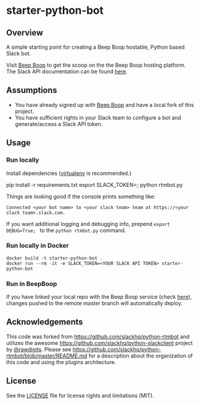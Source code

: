starter-python-bot
=============

## Overview
A simple starting point for creating a Beep Boop hostable, Python based Slack bot.

Visit [Beep Boop](https://beepboophq.com/docs/article/overview) to get the scoop on the the Beep Boop hosting platform. The Slack API documentation can be found [here](https://api.slack.com/).

## Assumptions
* You have already signed up with [Beep Boop](https://beepboophq.com) and have a local fork of this project.
* You have sufficient rights in your Slack team to configure a bot and generate/access a Slack API token.

## Usage

### Run locally
Install dependencies ([virtualenv](http://virtualenv.readthedocs.org/en/latest/) is recommended.)

  pip install -r requirements.txt
	export SLACK_TOKEN=<YOUR SLACK TOKEN>; python rtmbot.py

Things are looking good if the console prints something like:

	Connected <your bot name> to <your slack team> team at https://<your slack team>.slack.com.

If you want additional logging and debugging info, prepend `export DEBUG=True; ` to the `python rtmbot.py` command.

### Run locally in Docker
	docker build -t starter-python-bot .
	docker run --rm -it -e SLACK_TOKEN=<YOUR SLACK API TOKEN> starter-python-bot

### Run in BeepBoop
If you have linked your local repo with the Beep Boop service (check [here](https://beepboophq.com/0_o/my-projects)), changes pushed to the remote master branch will automatically deploy.

## Acknowledgements

This code was forked from https://github.com/slackhq/python-rtmbot and utilizes the awesome https://github.com/slackhq/python-slackclient project by [@rawdigits](https://github.com/rawdigits).  Please see https://github.com/slackhq/python-rtmbot/blob/master/README.md for
a description about the organization of this code and using the plugins architecture.

## License

See the [LICENSE](LICENSE.md) file for license rights and limitations (MIT).
